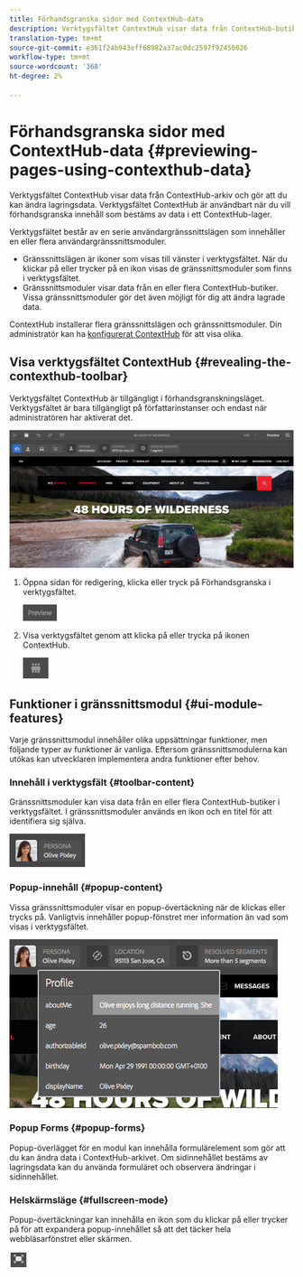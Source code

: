 ```yaml
---
title: Förhandsgranska sidor med ContextHub-data
description: Verktygsfältet ContextHub visar data från ContextHub-butiker och gör att du kan ändra lagringsdata. Det är användbart för förhandsgranskning av innehåll
translation-type: tm+mt
source-git-commit: e361f24b943eff68982a37ac0dc2597f92450026
workflow-type: tm+mt
source-wordcount: '368'
ht-degree: 2%

---
```



# Förhandsgranska sidor med ContextHub-data  {#previewing-pages-using-contexthub-data}

Verktygsfältet ContextHub visar data från ContextHub-arkiv och gör att du kan ändra lagringsdata. Verktygsfältet ContextHub är användbart när du vill förhandsgranska innehåll som bestäms av data i ett ContextHub-lager.

Verktygsfältet består av en serie användargränssnittslägen som innehåller en eller flera användargränssnittsmoduler.

* Gränssnittslägen är ikoner som visas till vänster i verktygsfältet. När du klickar på eller trycker på en ikon visas de gränssnittsmoduler som finns i verktygsfältet.
* Gränssnittsmoduler visar data från en eller flera ContextHub-butiker. Vissa gränssnittsmoduler gör det även möjligt för dig att ändra lagrade data.

ContextHub installerar flera gränssnittslägen och gränssnittsmoduler. Din administratör kan ha [konfigurerat ContextHub](/help/implementing/developing/personalization/configuring-contexthub.md) för att visa olika.

## Visa verktygsfältet ContextHub {#revealing-the-contexthub-toolbar}

Verktygsfältet ContextHub är tillgängligt i förhandsgranskningsläget. Verktygsfältet är bara tillgängligt på författarinstanser och endast när administratören har aktiverat det.

![Verktygsfältet ContextHub](/help/sites-cloud/authoring/assets/contexthub-toolbar.png)

1. Öppna sidan för redigering, klicka eller tryck på Förhandsgranska i verktygsfältet.

   ![Knappen Förhandsgranska](/help/sites-cloud/authoring/assets/contexthub-preview-button.png)

1. Visa verktygsfältet genom att klicka på eller trycka på ikonen ContextHub.

   ![Knappen ContextHub](/help/sites-cloud/authoring/assets/contexthub-button.png)

## Funktioner i gränssnittsmodul {#ui-module-features}

Varje gränssnittsmodul innehåller olika uppsättningar funktioner, men följande typer av funktioner är vanliga. Eftersom gränssnittsmodulerna kan utökas kan utvecklaren implementera andra funktioner efter behov.

### Innehåll i verktygsfält {#toolbar-content}

Gränssnittsmoduler kan visa data från en eller flera ContextHub-butiker i verktygsfältet. I gränssnittsmoduler används en ikon och en titel för att identifiera sig själva.

![ContextHub-profiler](/help/sites-cloud/authoring/assets/contexthub-persona-button.png)

### Popup-innehåll {#popup-content}

Vissa gränssnittsmoduler visar en popup-övertäckning när de klickas eller trycks på. Vanligtvis innehåller popup-fönstret mer information än vad som visas i verktygsfältet.

![Profilinformation för ContextHub](/help/sites-cloud/authoring/assets/contexthub-profile.png)

### Popup Forms {#popup-forms}

Popup-överlägget för en modul kan innehålla formulärelement som gör att du kan ändra data i ContextHub-arkivet. Om sidinnehållet bestäms av lagringsdata kan du använda formuläret och observera ändringar i sidinnehållet.

### Helskärmsläge {#fullscreen-mode}

Popup-övertäckningar kan innehålla en ikon som du klickar på eller trycker på för att expandera popup-innehållet så att det täcker hela webbläsarfönstret eller skärmen.

![Helskärmsknapp](/help/sites-cloud/authoring/assets/contexthub-fullscreen.png)
